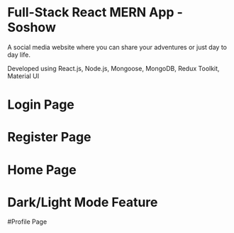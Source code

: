 # Full-Stack React MERN App - Soshow
A social media website where you can share your adventures or just day to day life.

Developed using React.js, Node.js, Mongoose, MongoDB, Redux Toolkit, Material UI

# Login Page

# Register Page

# Home Page

# Dark/Light Mode Feature

#Profile Page
